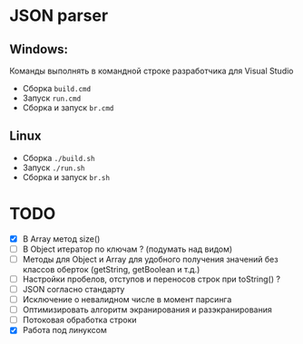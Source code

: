 
# JSON parser

## Windows:
Команды выполнять в командной строке разработчика для Visual Studio

- Сборка `build.cmd`
- Запуск `run.cmd`
- Сборка и запуск `br.cmd`

## Linux

- Сборка `./build.sh`
- Запуск `./run.sh`
- Сборка и запуск `br.sh`

# TODO
- [x] В Array метод size()
- [ ] В Object итератор по ключам ? (подумать над видом)
- [ ] Методы для Object и Array для удобного получения значений без классов оберток (getString, getBoolean и т.д.)
- [ ] Настройки пробелов, отступов и переносов строк при toString() ?
- [ ] JSON согласно стандарту
- [ ] Исключение о невалидном числе в момент парсинга
- [ ] Оптимизировать алгоритм экранирования и разэкранирования
- [ ] Потоковая обработка строки
- [x] Работа под линуксом